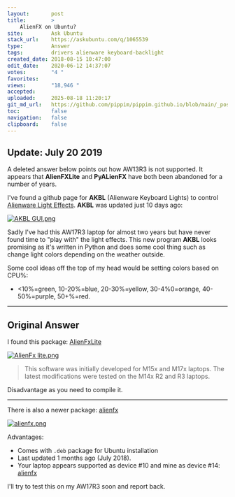 ```yaml
---
layout:       post
title:        >
    AlienFX on Ubuntu?
site:         Ask Ubuntu
stack_url:    https://askubuntu.com/q/1065539
type:         Answer
tags:         drivers alienware keyboard-backlight
created_date: 2018-08-15 10:47:00
edit_date:    2020-06-12 14:37:07
votes:        "4 "
favorites:    
views:        "18,946 "
accepted:     
uploaded:     2025-08-18 11:20:17
git_md_url:   https://github.com/pippim/pippim.github.io/blob/main/_posts/2018/2018-08-15-AlienFX-on-Ubuntu_.md
toc:          false
navigation:   false
clipboard:    false
---
```


## Update: July 20 2019

A deleted answer below points out how AW13R3 is not supported. It appears that **AlienFXLite** and **PyALienFX** have both been abandoned for a number of years.

I've found a github page for **AKBL** (Alienware Keyboard Lights) to control [Alienware Light Effects][1]. **AKBL** was updated just 10 days ago:

[![AKBL GUI.png][2]][2]

Sadly I've had this AW17R3 laptop for almost two years but have never found time to "play with" the light effects. This new program **AKBL** looks promising as it's written in Python and does some cool thing such as change light colors depending on the weather outside.

Some cool ideas off the top of my head would be setting colors based on CPU%:

- <10%=green, 10-20%=blue, 20-30%=yellow, 30-4%0=orange, 40-50%=purple, 50+%=red.

----------

## Original Answer

I found this package: [AlienFxLite][3]

[![AlienFx lite.png][4]][4]

> This software was initially developed for M15x and M17x laptops. The  
> latest modifications were tested on the M14x R2 and R3 laptops.  

Disadvantage as you need to compile it.

----------

There is also a newer package: [alienfx][5]

[![alienfx.png][6]][6]

Advantages:

- Comes with `.deb` package for Ubuntu installation
- Last updated 1 months ago (July 2018).
- Your laptop appears supported  as device #10 and mine as device #14: [alienfx](alienfx)

I'll try to test this on my AW17R3 soon and report back.


  [1]: https://github.com/rsm-gh/akbl
  [2]: https://pippim.github.io/assets/img/posts/2018/x8HRc.png
  [3]: https://github.com/bchretien/AlienFxLite
  [4]: https://pippim.github.io/assets/img/posts/2018/YzA20.png
  [5]: https://github.com/trackmastersteve/alienfx
  [6]: https://pippim.github.io/assets/img/posts/2018/Ic6f4.png
